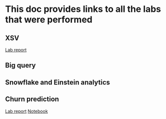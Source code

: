 # This doc provides links to all the labs that were performed


## XSV
[Lab report](https://codelabs-preview.appspot.com/?file_id=1D7zRgqqZB5BXGjkHNgxODda5jcqdww-tFtlGznkM6zU#0)



## Big query





## Snowflake and Einstein analytics






## Churn prediction
[Lab report](https://codelabs-preview.appspot.com/?file_id=1QOTZjzZx4M1Qczn22PQdyQsw4UfdgYEM8OD6c83HoT0#0)
[Notebook](https://github.com/abhilash-j2/Team3_INFO7374_Spring2021/blob/main/Labs/Lab1/ChurnPrediction/Churn%20Prediction.ipynb)